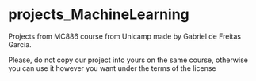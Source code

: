 # projects_MachineLearning
Projects from MC886 course from Unicamp made by Gabriel de Freitas Garcia.

Please, do not copy our project into yours on the same course, otherwise you can use it however you want under the terms of the license
